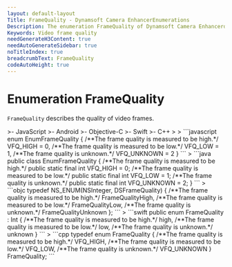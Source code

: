 ```yaml
---
layout: default-layout
Title: FrameQuality - Dynamsoft Camera EnhancerEnumerations
Description: The enumeration FrameQuality of Dynamsoft Camera Enhancerdescribes the quality of video frames.
Keywords: Video frame quality
needGenerateH3Content: true
needAutoGenerateSidebar: true
noTitleIndex: true
breadcrumbText: FrameQuality
codeAutoHeight: true
---
```


# Enumeration FrameQuality

`FrameQuality` describes the quality of video frames.

<div class="sample-code-prefix template2"></div>
   >- JavaScript
   >- Android
   >- Objective-C
   >- Swift
   >- C++
   >
>
```javascript
enum EnumFrameQuality {
   /**The frame quality is measured to be high.*/
   VFQ_HIGH = 0,
   /**The frame quality is measured to be low.*/
   VFQ_LOW = 1,
   /**The frame quality is unknown.*/
   VFQ_UNKNOWN = 2
}
```
>
```java
public class EnumFrameQuality {
   /**The frame quality is measured to be high.*/
   public static final int VFQ_HIGH = 0;
   /**The frame quality is measured to be low.*/
   public static final int VFQ_LOW = 1;
   /**The frame quality is unknown.*/
   public static final int VFQ_UNKNOWN = 2;
}
```
>
```objc
typedef NS_ENUM(NSInteger, DSFrameQuality)
{
   /**The frame quality is measured to be high.*/
   FrameQualityHigh,
   /**The frame quality is measured to be low.*/
   FrameQualityLow,
   /**The frame quality is unknown.*/
   FrameQualityUnknown
};
```
>
```swift
public enum FrameQuality : Int
{
   /**The frame quality is measured to be high.*/
   high,
   /**The frame quality is measured to be low.*/
   low,
   /**The frame quality is unknown.*/
   unknown
}
```
>
```cpp
typedef enum FrameQuality {
   /**The frame quality is measured to be high.*/
   VFQ_HIGH,
   /**The frame quality is measured to be low.*/
   VFQ_LOW,
   /**The frame quality is unknown.*/
   VFQ_UNKNOWN
} FrameQuality;
```
